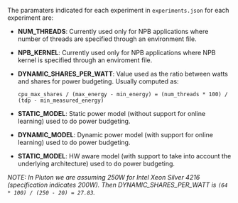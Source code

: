 The paramaters indicated for each experiment in `experiments.json` for each experiment are:

- **NUM_THREADS**: Currently used only for NPB applications where number of threads are specified through
  an environment file.

- **NPB_KERNEL**: Currently used only for NPB applications where NPB kernel is specified through an enviroment file.

- **DYNAMIC_SHARES_PER_WATT**: Value used as the ratio between watts and shares for power budgeting. Usually computed as:
  ```
  cpu_max_shares / (max_energy - min_energy) = (num_threads * 100) / (tdp - min_measured_energy)
  ```

- **STATIC_MODEL**: Static power model (without support for online learning) used to do power budgeting.

- **DYNAMIC_MODEL**: Dynamic power model (with support for online learning) used to do power budgeting.

- **STATIC_MODEL**: HW aware model (with support to take into account the underlying architecture) used to
  do power budgeting.

*NOTE: In Pluton we are assuming 250W for Intel Xeon Silver 4216 (specification indicates 200W). Then DYNAMIC_SHARES_PER_WATT is `(64 * 100) / (250 - 20) = 27.83`.*


